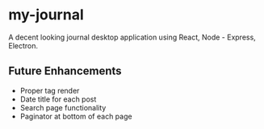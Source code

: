 # my-journal
A decent looking journal desktop application using React, Node - Express, Electron.

## Future Enhancements
- Proper tag render
- Date title for each post
- Search page functionality
- Paginator at bottom of each page
